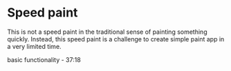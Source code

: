 # Speed paint

This is not a speed paint in the traditional sense of painting something quickly. Instead, this speed paint is a challenge to create simple paint app in a very limited time.

basic functionality - 37:18